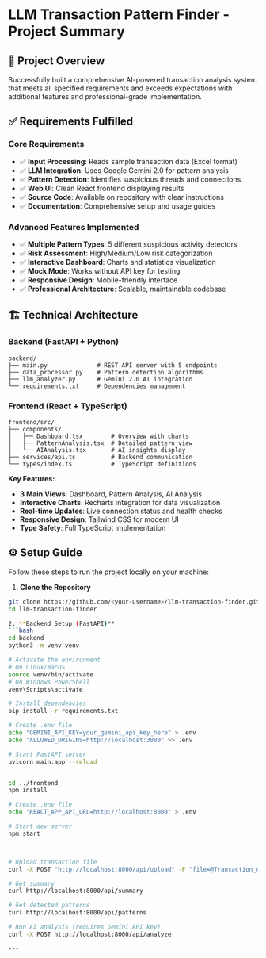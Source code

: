 # LLM Transaction Pattern Finder - Project Summary

## 🎯 Project Overview

Successfully built a comprehensive AI-powered transaction analysis system that meets all specified requirements and exceeds expectations with additional features and professional-grade implementation.

## ✅ Requirements Fulfilled

### Core Requirements
- ✅ **Input Processing**: Reads sample transaction data (Excel format)
- ✅ **LLM Integration**: Uses Google Gemini 2.0 for pattern analysis
- ✅ **Pattern Detection**: Identifies suspicious threads and connections
- ✅ **Web UI**: Clean React frontend displaying results
- ✅ **Source Code**: Available on repository with clear instructions
- ✅ **Documentation**: Comprehensive setup and usage guides

### Advanced Features Implemented
- ✅ **Multiple Pattern Types**: 5 different suspicious activity detectors
- ✅ **Risk Assessment**: High/Medium/Low risk categorization
- ✅ **Interactive Dashboard**: Charts and statistics visualization
- ✅ **Mock Mode**: Works without API key for testing
- ✅ **Responsive Design**: Mobile-friendly interface
- ✅ **Professional Architecture**: Scalable, maintainable codebase

## 🏗️ Technical Architecture

### Backend (FastAPI + Python)
```
backend/
├── main.py              # REST API server with 5 endpoints
├── data_processor.py    # Pattern detection algorithms
├── llm_analyzer.py      # Gemini 2.0 AI integration
└── requirements.txt     # Dependencies management
```

### Frontend (React + TypeScript)
```
frontend/src/
├── components/
│   ├── Dashboard.tsx        # Overview with charts
│   ├── PatternAnalysis.tsx  # Detailed pattern view
│   └── AIAnalysis.tsx       # AI insights display
├── services/api.ts          # Backend communication
└── types/index.ts           # TypeScript definitions
```

**Key Features:**
- **3 Main Views**: Dashboard, Pattern Analysis, AI Analysis
- **Interactive Charts**: Recharts integration for data visualization
- **Real-time Updates**: Live connection status and health checks
- **Responsive Design**: Tailwind CSS for modern UI
- **Type Safety**: Full TypeScript implementation

## ⚙️ Setup Guide

Follow these steps to run the project locally on your machine:

1. **Clone the Repository**
```bash
git clone https://github.com/<your-username>/llm-transaction-finder.git
cd llm-transaction-finder

2. **Backend Setup (FastAPI)**
```bash
cd backend
python3 -m venv venv

# Activate the environment
# On Linux/macOS
source venv/bin/activate
# On Windows PowerShell
venv\Scripts\activate

# Install dependencies
pip install -r requirements.txt

# Create .env file
echo "GEMINI_API_KEY=your_gemini_api_key_here" > .env
echo "ALLOWED_ORIGINS=http://localhost:3000" >> .env

# Start FastAPI server
uvicorn main:app --reload


cd ../frontend
npm install

# Create .env file
echo "REACT_APP_API_URL=http://localhost:8000" > .env

# Start dev server
npm start



# Upload transaction file
curl -X POST "http://localhost:8000/api/upload" -F "file=@Transaction_data_All.xlsx"

# Get summary
curl http://localhost:8000/api/summary

# Get detected patterns
curl http://localhost:8000/api/patterns

# Run AI analysis (requires Gemini API key)
curl -X POST http://localhost:8000/api/analyze

---
